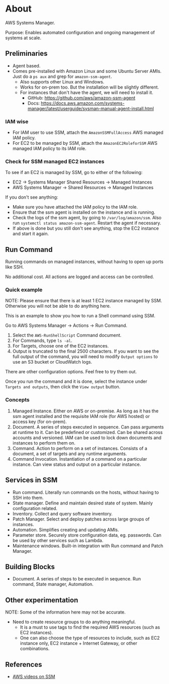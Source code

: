 # About

AWS Systems Manager.

Purpose: Enables automated configuration and ongoing management of systems at scale.

## Preliminaries

- Agent based.
- Comes pre-installed with Amazon Linux and some Ubuntu Server AMIs. Just do a `ps aux` and grep for `amazon-ssm-agent`.
  - Also supports other Linux and Windows.
  - Works for on-prem too. But the installation will be slightly different.
  - For instances that don't have the agent, we will need to install it.
    - GitHub: https://github.com/aws/amazon-ssm-agent
    - Docs: https://docs.aws.amazon.com/systems-manager/latest/userguide/sysman-manual-agent-install.html

### IAM wise

- For IAM user to use SSM, attach the `AmazonSSMFullAccess` AWS managed IAM policy.
- For EC2 to be managed by SSM, attach the `AmazonEC2RoleforSSM` AWS managed IAM policy to its IAM role.

### Check for SSM managed EC2 instances

To see if an EC2 is managed by SSM, go to either of the following:

- EC2 -> Systems Manager Shared Resources -> Managed Instances
- AWS Systems Manager -> Shared Resources -> Managed Instances

If you don't see anything:

- Make sure you have attached the IAM policy to the IAM role.
- Ensure that the ssm agent is installed on the instance and is running.
- Check the logs of the ssm agent, by going to `/var/log/amazon/ssm`. Also run `systemctl status amazon-ssm-agent`. Restart the agent if necessary.
- If above is done but you still don't see anything, stop the EC2 instance and start it again.


## Run Command

Running commands on managed instances, without having to open up ports like SSH.

No additional cost. All actions are logged and access can be controlled.

### Quick example

NOTE: Please ensure that there is at least 1 EC2 instance managed by SSM. Otherwise you will not be able to do anything here.

This is an example to show you how to run a Shell command using SSM.

Go to AWS Systems Manager -> Actions -> Run Command.

1. Select the `AWS-RunShellScript` Command document.
2. For Commands, type `ls -al`.
3. For Targets, choose one of the EC2 instances.
4. Output is truncated to the final 2500 characters. If you want to see the full output of the command, you will need to modify `Output options` to use an S3 bucket or CloudWatch logs.

There are other configuration options. Feel free to try them out.

Once you run the command and it is done, select the instance under `Targets and outputs`, then click the `View output` button.

### Concepts

1. Managed Instance. Either on AWS or on-premise. As long as it has the ssm agent installed and the requisite IAM role (for AWS hosted) or access key (for on-prem).
2. Document. A series of steps executed in sequence. Can pass arguments at runtime to it. Can be predefined or customized. Can be shared across accounts and versioned. IAM can be used to lock down documents and instances to perform them on.
3. Command. Action to perform on a set of instances. Consists of a document, a set of targets and any runtime arguments.
4. Command Invocation. Instantiation of a command on a particular instance. Can view status and output on a particular instance.


## Services in SSM

- Run command. Literally run commands on the hosts, without having to SSH into them.
- State manager. Define and maintain desired state of system. Mainly configuration related.
- Inventory. Collect and query software inventory.
- Patch Manager. Select and deploy patches across large groups of instances.
- Automation. Simplifies creating and updating AMIs.
- Parameter store. Securely store configuration data, eg. passwords. Can be used by other services such as Lambda.
- Maintenance windows. Built-in integration with Run command and Patch Manager.


## Building Blocks

- Document. A series of steps to be executed in sequence. Run command, State manager, Automation.


## Other experimentation

NOTE: Some of the information here may not be accurate.

- Need to create resource groups to do anything meaningful.
  - It is a must to use tags to find the required AWS resources (such as EC2 instances).
  - One can also choose the type of resources to include, such as EC2 instance only, EC2 instance + Internet Gateway, or other combinations.

## References

- [AWS videos on SSM](https://www.youtube.com/watch?v=zwS8lssaY_k&list=PLhr1KZpdzukeH5jKyYi55ef9tEWAllypB&index=1)
